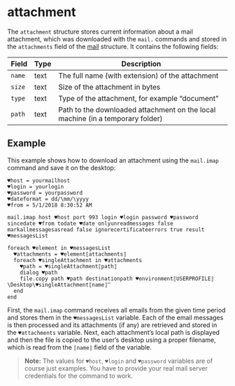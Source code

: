 # attachment
The `attachment` structure stores current information about a mail attachment, which was downloaded with the `mail.` commands and stored in the `attachments` field of the [mail](mailstructure.md) structure. It contains the following fields:

| Field  | Type | Description                                                  |
| ------ | ---- | ------------------------------------------------------------ |
| `name` | text | The full name (with extension) of the attachment             |
| `size` | text | Size of the attachment in bytes                              |
| `type` | text | Type of the attachment, for example “document”               |
| `path` | text | Path to the downloaded attachment on the local machine (in a temporary folder) |

## Example
This example shows how to download an attachment using the `mail.imap` command and save it on the desktop:

```G1ANT
♥host = yourmailhost
♥login = yourlogin
♥password = yourpassword
♥dateformat = dd/\mm/\yyyy
♥from = 5/1/2018 8:30:52 AM

mail.imap host ♥host port 993 login ♥login password ♥password sincedate ♥from todate ♥date onlyunreadmessages false markallmessagesasread false ignorecertificateerrors true result ♥messagesList

foreach ♥element in ♥messagesList
  ♥attachments = ♥element⟦attachments⟧
  foreach ♥singleAttachment in ♥attachments
    ♥path = ♥singleAttachment⟦path⟧
    dialog ♥path
    file.copy path ♥path destinationpath ♥environment⟦USERPROFILE⟧\Desktop\♥singleAttachment⟦name⟧‴
  end
end
```

First, the `mail.imap` command receives all emails from the given time period and stores them in the `♥messagesList` variable. Each of the email messages is then processed and its attachments (if any) are retrieved and stored in the `♥attachments` variable. Next, each attachment’s local path is displayed and then the file is copied to the user’s desktop using a proper filename, which is read from the `⟦name⟧` field of the variable.

> **Note:** The values for `♥host`, `♥login` and `♥password` variables are of course just examples. You have to provide your real mail server credentials for the command to work.

